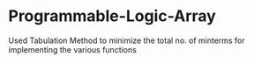 # Programmable-Logic-Array
Used Tabulation Method to minimize the total no. of minterms for implementing the various functions
